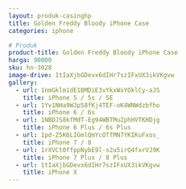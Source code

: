 ```yaml
---
layout: produk-casinghp
title: Golden Freddy Bloody iPhone Case
categories: iphone

# Produk
product-title: Golden Freddy Bloody iPhone Case
harga: 90000
sku: hn-3028
image-drive: 1tIaXjbGDevx6dIHr7szIFxUX3ikVKgvw
gallery:
  - url: 1nmGklm1dE1BMDiE3vYkxWxYOklCy-aJS
    title: iPhone 5 / 5s / SE
  - url: 1Yv1NHa9WJp58fKj4TEF-oK4WNWdzbfho
    title: iPhone 6 / 6s
  - url: 1NBDJS8kfMdT-Eg94WBTMuZphHVTKHDjg
    title: iPhone 6 Plus / 6s Plus
  - url: 1pd-Z5K6LIGmlQmYcOTfMN7YKIKuFxos_
    title: iPhone 7 / 8
  - url: 1rXVCt0ffppNybE9l-s2u5irQ4fxrVJ9K
    title: iPhone 7 Plus / 8 Plus
  - url: 1tIaXjbGDevx6dIHr7szIFxUX3ikVKgvw
    title: iPhone X
---
```

